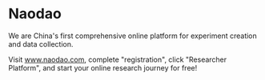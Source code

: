 # Naodao

We are China's first comprehensive online platform for experiment creation and data collection.

Visit www.naodao.com, complete "registration", click "Researcher Platform", and start your online research journey for free!
